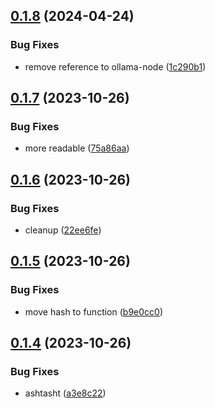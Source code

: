 ## [0.1.8](https://github.com/technovangelist/ollamamodelupdater/compare/v0.1.7...v0.1.8) (2024-04-24)


### Bug Fixes

* remove reference to ollama-node ([1c290b1](https://github.com/technovangelist/ollamamodelupdater/commit/1c290b16091da87cc7f712c7367641054cfdc925))



## [0.1.7](https://github.com/technovangelist/ollamamodelupdater/compare/v0.1.6...v0.1.7) (2023-10-26)


### Bug Fixes

* more readable ([75a86aa](https://github.com/technovangelist/ollamamodelupdater/commit/75a86aaf21440e776ff5baedc62af46b03a11142))



## [0.1.6](https://github.com/technovangelist/ollamamodelupdater/compare/v0.1.5...v0.1.6) (2023-10-26)


### Bug Fixes

* cleanup ([22ee6fe](https://github.com/technovangelist/ollamamodelupdater/commit/22ee6fe186f6d542c3369743cb32cb6871523839))



## [0.1.5](https://github.com/technovangelist/ollamamodelupdater/compare/v0.1.4...v0.1.5) (2023-10-26)


### Bug Fixes

* move hash to function ([b9e0cc0](https://github.com/technovangelist/ollamamodelupdater/commit/b9e0cc01255b3f70aa6c77d97a4b623fb511c07e))



## [0.1.4](https://github.com/technovangelist/ollamamodelupdater/compare/v0.1.3...v0.1.4) (2023-10-26)


### Bug Fixes

* ashtasht ([a3e8c22](https://github.com/technovangelist/ollamamodelupdater/commit/a3e8c22805ef42139564fbc463b9ae8e72b24208))



